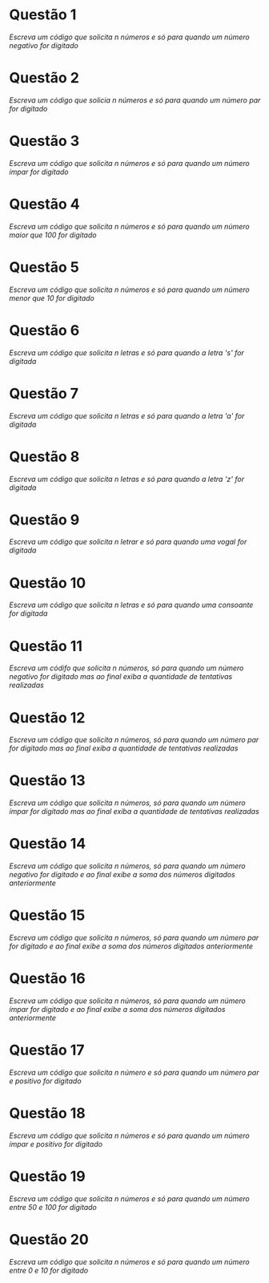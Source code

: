 # Questão 1
*Escreva um código que solicita n números e só para quando um número negativo for digitado*
# Questão 2
*Escreva um código que solicia n números e só para quando um número par for digitado*
# Questão 3
*Escreva um código que solicita n números e só para quando um número ímpar for digitado*
# Questão 4
*Escreva um código que solicita n números e só para quando um número maior que 100 for digitado*
# Questão 5
*Escreva um código que solicita n números e só para quando um número menor que 10 for digitado*
# Questão 6
*Escreva um código que solicita n letras e só para quando a letra 's' for digitada*
# Questão 7
*Escreva um código que solicita n letras e só para quando a letra 'a' for digitada*
# Questão 8
*Escreva um código que solicita n letras e só para quando a letra 'z' for digitada*
# Questão 9
*Escreva um código que solicita n letrar e só para quando uma vogal for digitada*
# Questão 10
*Escreva um código que solicita n letras e só para quando uma consoante for digitada*
# Questão 11
*Escreva um códifo que solicita n números, só para quando um número negativo for digitado mas ao final exiba a quantidade de tentativas realizadas*
# Questão 12
*Escreva um código que solicita n números, só para quando um número par for digitado mas ao final exiba a quantidade de tentativas realizadas*
# Questão 13
*Escreva um código que solicita n números, só para quando um número ímpar for digitado mas ao final exiba a quantidade de tentativas realizadas*
# Questão 14
*Escreva um código que solicita n números, só para quando um número negativo for digitado e ao final exibe a soma dos números digitados anteriormente*
# Questão 15
*Escreva um código que solicita n números, só para quando um número par for digitado e ao final exibe a soma dos números digitados anteriormente*
# Questão 16
*Escreva um código que solicita n números, só para quando um número ímpar for digitado e ao final exibe a soma dos números digitados anteriormente*
# Questão 17
*Escreva um código que solicita n número e só para quando um número par e positivo for digitado*
# Questão 18
*Escreva um código que solicita n números e só para quando um número ímpar e positivo for digitado*
# Questão 19
*Escreva um código que solicita n números e só para quando um número entre 50 e 100 for digitado*
# Questão 20
*Escreva um código que solicita n números e só para quando um número entre 0 e 10 for digitado*
